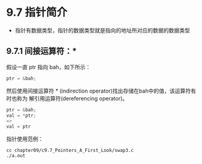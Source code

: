 # 9.7 指针简介

* 指针有数据类型，指针的数据类型就是指向的地址所对应的数据的数据类型

## 9.7.1 间接运算符：*

假设一直 ptr 指向 bah，如下所示：
```c
ptr = &bah;
```
然后使用间接运算符 * (indirection operator)找出存储在bah中的值，该运算符有时也称为
解引用运算符(dereferencing operator)。

```c
ptr = &bah;
val = *ptr;
=>
val = ptr
```

指针使用范例：
```
cc chapter09/c9.7_Pointers_A_First_Look/swap3.c
./a.out
```